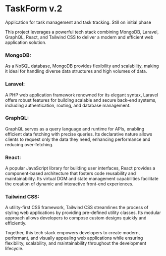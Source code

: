# TaskForm v.2
Application for task management and task tracking. Still on initial phase

This project leverages a powerful tech stack combining MongoDB, Laravel, GraphQL, React, and Tailwind CSS to deliver a modern and efficient web application solution.

### MongoDB: 
As a NoSQL database, MongoDB provides flexibility and scalability, making it ideal for handling diverse data structures and high volumes of data.

### Laravel: 
A PHP web application framework renowned for its elegant syntax, Laravel offers robust features for building scalable and secure back-end systems, including authentication, routing, and database management.

### GraphQL: 
GraphQL serves as a query language and runtime for APIs, enabling efficient data fetching with precise queries. Its declarative nature allows clients to request only the data they need, enhancing performance and reducing over-fetching.

### React: 
A popular JavaScript library for building user interfaces, React provides a component-based architecture that fosters code reusability and maintainability. Its virtual DOM and state management capabilities facilitate the creation of dynamic and interactive front-end experiences.

### Tailwind CSS: 
A utility-first CSS framework, Tailwind CSS streamlines the process of styling web applications by providing pre-defined utility classes. Its modular approach allows developers to compose custom designs quickly and efficiently.

Together, this tech stack empowers developers to create modern, performant, and visually appealing web applications while ensuring flexibility, scalability, and maintainability throughout the development lifecycle.
